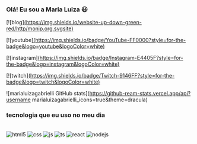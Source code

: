 ### Olá! Eu sou a Maria Luiza 😃

[![blog][(https://img.shields.io/website-up-down-green-red/http/monip.org.svgsite)](https://sujeitoprogramador.com)

[![youtube][(https://img.shields.io/badge/YouTube-FF0000?style=for-the-badge&logo=youtube&logoColor=white)](https://youtube.com/c/sujeitoprogramador)

[![instagram][(https://img.shields.io/badge/Instagram-E4405F?style=for-the-badge&logo=instagram&logoColor=white)](https://instagram.com/sujeitoprogramador)

[![twitch][(https://img.shields.io/badge/Twitch-9146FF?style=for-the-badge&logo=twitch&logoColor=white)](https://twitch.tv/fragabr)

![marialuizagabrielli GitHub stats](https://github-ream-stats.vercel.app/api?username marialuizagabrielli_icons=true&theme=dracula)

### tecnologia que eu uso no meu dia

<div style= "display: inline_block"><br/>
<img aling="center"alt="html5" scr="https://img.shields.io/badge/HTML-239120?style=for-the-badge&logo=html5&logoColor=white"  />
<img aling="center"alt="css" scr="https://img.shields.io/badge/CSS-239120?&style=for-the-badge&logo=css3&logoColor=white"  />
<img aling="center"alt="js" scr="https://img.shields.io/badge/JavaScript-F7DF1E?style=for-the-badge&logo=javascript&logoColor=black"  />
<img aling="center"alt="ts" scr="https://img.shields.io/badge/TypeScript-007ACC?style=for-the-badge&logo=typescript&logoColor=white"  />
<img aling="center"alt="react" scr="https://img.shields.io/badge/React-20232A?style=for-the-badge&logo=react&logoColor=61DAFB"  />
<img aling="center"alt="nodejs" scr="https://img.shields.io/badge/Node.js-43853D?style=for-the-badge&logo=node.js&logoColor=white"  />

  
</div>

